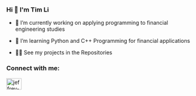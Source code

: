 <h3>Hi  👋 I'm Tim Li</h3> 

- 🔭 I’m currently working on applying programming to financial engineering studies
  
- 🌱 I’m learning Python and C++ Programming for financial applications
  
- 👨‍💻 See my projects in the Repositories 

<h3 align="left">Connect with me:</h3>  
<p align="left">  
<a href="https://www.linkedin.com/in/tim-j-li/" target="blank"><img align="center" src="https://raw.githubusercontent.com/rahuldkjain/github-profile-readme-generator/master/src/images/icons/Social/linked-in-alt.svg" alt="jeffrey-zepeng-yu" height="30" width="40" /></a>  
